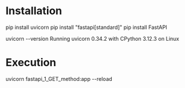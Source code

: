 # Installation
pip install uvicorn
pip install "fastapi[standard]"
pip install FastAPI

uvicorn --version
    Running uvicorn 0.34.2 with CPython 3.12.3 on Linux

# Execution
uvicorn fastapi_1_GET_method:app --reload

